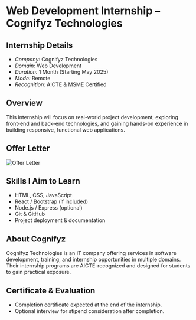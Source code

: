 # Web Development Internship – Cognifyz Technologies

## Internship Details
- *Company:* Cognifyz Technologies
- *Domain:*  Web Development
- *Duration:* 1 Month (Starting May 2025)
- *Mode:* Remote
- *Recognition:* AICTE & MSME Certified

## Overview
This internship will focus on real-world project development, exploring front-end and back-end technologies, and gaining hands-on experience in building responsive, functional web applications.

## Offer Letter
![Offer Letter](offer-letter.jpg) <!-- Replace with actual image or PDF file name -->

## Skills I Aim to Learn
- HTML, CSS, JavaScript
- React / Bootstrap (if included)
- Node.js / Express (optional)
- Git & GitHub
- Project deployment & documentation

## About Cognifyz
Cognifyz Technologies is an IT company offering services in software development, training, and internship opportunities in multiple domains. Their internship programs are AICTE-recognized and designed for students to gain practical exposure.

## Certificate & Evaluation
- Completion certificate expected at the end of the internship.
- Optional interview for stipend consideration after completion.
